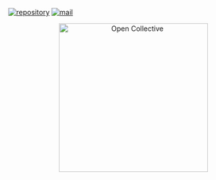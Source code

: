 [![repository](https://img.shields.io/badge/repository-gray)](https://github.com/JetsadaWijit/university-bangkok-2023-3yr-sm2-cs462-homework-weekk12) [![mail](https://img.shields.io/badge/mail-blue)](mailto:ze_ro_owen@hotmail.com)
<div align="center">
  <a href="https://opencollective.com/jetsadawijit" target="_blank" rel="noopener noreferrer">
    <img width="300" src="https://opencollective.com/public/images/opencollectivelogo.svg" alt="Open Collective">
  </a>
</div>